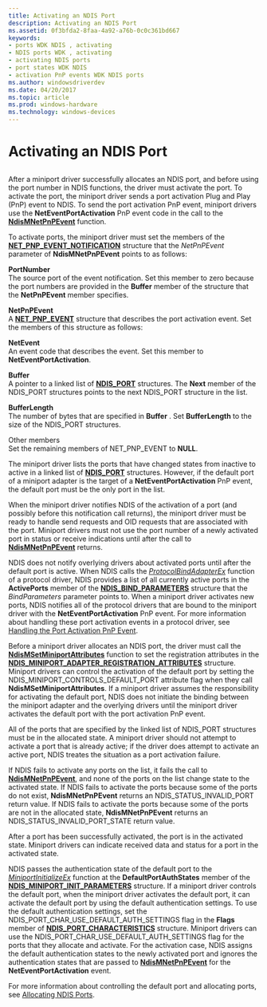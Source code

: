 ```yaml
---
title: Activating an NDIS Port
description: Activating an NDIS Port
ms.assetid: 0f3bfda2-8faa-4a92-a76b-0c0c361bd667
keywords:
- ports WDK NDIS , activating
- NDIS ports WDK , activating
- activating NDIS ports
- port states WDK NDIS
- activation PnP events WDK NDIS ports
ms.author: windowsdriverdev
ms.date: 04/20/2017
ms.topic: article
ms.prod: windows-hardware
ms.technology: windows-devices
---
```


# Activating an NDIS Port


## <a href="" id="ddk-activating-ndis-ports-ng"></a>


After a miniport driver successfully allocates an NDIS port, and before using the port number in NDIS functions, the driver must activate the port. To activate the port, the miniport driver sends a port activation Plug and Play (PnP) event to NDIS. To send the port activation PnP event, miniport drivers use the **NetEventPortActivation** PnP event code in the call to the [**NdisMNetPnPEvent**](https://msdn.microsoft.com/library/windows/hardware/ff563616) function.

To activate ports, the miniport driver must set the members of the [**NET\_PNP\_EVENT\_NOTIFICATION**](https://msdn.microsoft.com/library/windows/hardware/ff568752) structure that the *NetPnPEvent* parameter of **NdisMNetPnPEvent** points to as follows:

<a href="" id="portnumber"></a>**PortNumber**  
The source port of the event notification. Set this member to zero because the port numbers are provided in the **Buffer** member of the structure that the **NetPnPEvent** member specifies.

<a href="" id="netpnpevent"></a>**NetPnPEvent**  
A [**NET\_PNP\_EVENT**](https://msdn.microsoft.com/library/windows/hardware/ff568751) structure that describes the port activation event. Set the members of this structure as follows:

<a href="" id="netevent"></a>**NetEvent**  
An event code that describes the event. Set this member to **NetEventPortActivation**.

<a href="" id="buffer"></a>**Buffer**  
A pointer to a linked list of [**NDIS\_PORT**](https://msdn.microsoft.com/library/windows/hardware/ff566769) structures. The **Next** member of the NDIS\_PORT structures points to the next NDIS\_PORT structure in the list.

<a href="" id="bufferlength"></a>**BufferLength**  
The number of bytes that are specified in **Buffer** . Set **BufferLength** to the size of the NDIS\_PORT structures.

<a href="" id="other-members"></a>Other members  
Set the remaining members of NET\_PNP\_EVENT to **NULL**.

The miniport driver lists the ports that have changed states from inactive to active in a linked list of [**NDIS\_PORT**](https://msdn.microsoft.com/library/windows/hardware/ff566769) structures. However, if the default port of a miniport adapter is the target of a **NetEventPortActivation** PnP event, the default port must be the only port in the list.

When the miniport driver notifies NDIS of the activation of a port (and possibly before this notification call returns), the miniport driver must be ready to handle send requests and OID requests that are associated with the port. Miniport drivers must not use the port number of a newly activated port in status or receive indications until after the call to [**NdisMNetPnPEvent**](https://msdn.microsoft.com/library/windows/hardware/ff563616) returns.

NDIS does not notify overlying drivers about activated ports until after the default port is active. When NDIS calls the [*ProtocolBindAdapterEx*](https://msdn.microsoft.com/library/windows/hardware/ff570220) function of a protocol driver, NDIS provides a list of all currently active ports in the **ActivePorts** member of the [**NDIS\_BIND\_PARAMETERS**](https://msdn.microsoft.com/library/windows/hardware/ff564832) structure that the *BindParameters* parameter points to. When a miniport driver activates new ports, NDIS notifies all of the protocol drivers that are bound to the miniport driver with the **NetEventPortActivation** PnP event. For more information about handling these port activation events in a protocol driver, see [Handling the Port Activation PnP Event](handling-the-port-activation-pnp-event.md).

Before a miniport driver allocates an NDIS port, the driver must call the [**NdisMSetMiniportAttributes**](https://msdn.microsoft.com/library/windows/hardware/ff563672) function to set the registration attributes in the [**NDIS\_MINIPORT\_ADAPTER\_REGISTRATION\_ATTRIBUTES**](https://msdn.microsoft.com/library/windows/hardware/ff565934) structure. Miniport drivers can control the activation of the default port by setting the NDIS\_MINIPORT\_CONTROLS\_DEFAULT\_PORT attribute flag when they call **NdisMSetMiniportAttributes**. If a miniport driver assumes the responsibility for activating the default port, NDIS does not initiate the binding between the miniport adapter and the overlying drivers until the miniport driver activates the default port with the port activation PnP event.

All of the ports that are specified by the linked list of NDIS\_PORT structures must be in the allocated state. A miniport driver should not attempt to activate a port that is already active; if the driver does attempt to activate an active port, NDIS treates the situation as a port activation failure.

If NDIS fails to activate any ports on the list, it fails the call to [**NdisMNetPnPEvent**](https://msdn.microsoft.com/library/windows/hardware/ff563616), and none of the ports on the list change state to the activated state. If NDIS fails to activate the ports because some of the ports do not exist, **NdisMNetPnPEvent** returns an NDIS\_STATUS\_INVALID\_PORT return value. If NDIS fails to activate the ports because some of the ports are not in the allocated state, **NdisMNetPnPEvent** returns an NDIS\_STATUS\_INVALID\_PORT\_STATE return value.

After a port has been successfully activated, the port is in the activated state. Miniport drivers can indicate received data and status for a port in the activated state.

NDIS passes the authentication state of the default port to the [*MiniportInitializeEx*](https://msdn.microsoft.com/library/windows/hardware/ff559389) function at the **DefaultPortAuthStates** member of the [**NDIS\_MINIPORT\_INIT\_PARAMETERS**](https://msdn.microsoft.com/library/windows/hardware/ff565972) structure. If a miniport driver controls the default port, when the miniport driver activates the default port, it can activate the default port by using the default authentication settings. To use the default authentication settings, set the NDIS\_PORT\_CHAR\_USE\_DEFAULT\_AUTH\_SETTINGS flag in the **Flags** member of [**NDIS\_PORT\_CHARACTERISTICS**](https://msdn.microsoft.com/library/windows/hardware/ff566791) structure. Miniport drivers can use the NDIS\_PORT\_CHAR\_USE\_DEFAULT\_AUTH\_SETTINGS flag for the ports that they allocate and activate. For the activation case, NDIS assigns the default authentication states to the newly activated port and ignores the authentication states that are passed to [**NdisMNetPnPEvent**](https://msdn.microsoft.com/library/windows/hardware/ff563616) for the **NetEventPortActivation** event.

For more information about controlling the default port and allocating ports, see [Allocating NDIS Ports](allocating-an-ndis-port.md).

 

 





